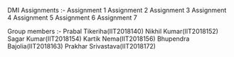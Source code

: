 DMI Assignments :-
Assignment 1
Assignment 2
Assignment 3
Assignment 4
Assignment 5
Assignment 6
Assignment 7

Group members :- 
Prabal Tikeriha(IIT2018140)
Nikhil Kumar(IIT2018152)
Sagar Kumar(IIT2018154)
Kartik Nema(IIT2018156)
Bhupendra Bajolia(IIT2018163)
Prakhar Srivastava(IIT2018172)
